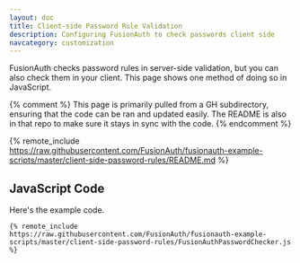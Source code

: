 ```yaml
---
layout: doc
title: Client-side Password Rule Validation
description: Configuring FusionAuth to check passwords client side
navcategory: customization
---
```


FusionAuth checks password rules in server-side validation, but you can also check them in your client. This page shows one method of doing so in JavaScript.

{% comment %}
This page is primarily pulled from a GH subdirectory, ensuring that the code can be ran and updated easily. The README is also in that repo to make sure it stays in sync with the code.
{% endcomment %}

{% remote_include https://raw.githubusercontent.com/FusionAuth/fusionauth-example-scripts/master/client-side-password-rules/README.md %}

## JavaScript Code

Here's the example code.

```
{% remote_include https://raw.githubusercontent.com/FusionAuth/fusionauth-example-scripts/master/client-side-password-rules/FusionAuthPasswordChecker.js %}
```
